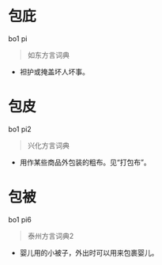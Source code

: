 # 包庇
bo1 pi
> 如东方言词典
- 袒护或掩盖坏人坏事。

# 包皮
bo1 pi2
> 兴化方言词典
- 用作某些商品外包装的粗布。见“打包布”。

# 包被
bo1 pi6
> 泰州方言词典2
- 婴儿用的小被子，外出时可以用来包裹婴儿。
